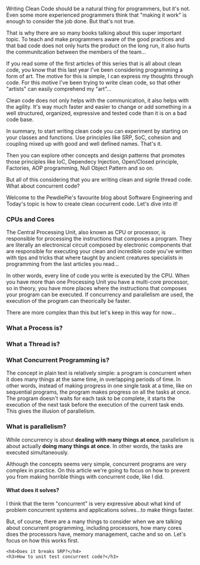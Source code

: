 <div style="text-align: left;">
    <p>
        Writing Clean Code should be a natural thing for programmers, but it's not. Even some more experienced programmers
        think that "making it work" is enough to consider the job done. But that's not true.
    </p>
    <p>
        That is why there are so many books talking about this super important topic. To teach and make programmers aware
        of the good practices and that bad code does not only hurts the product on the long run, it also
        hurts the communitcation between the members of the team...
    </p>
    <p>
        If you read some of the first articles of this series that is all about clean code,
        you know that this last year I've been considering programming a form of art.
        The motive for this is simple, I can express my thoughts through code.
        For this motive I've been trying to write clean code, so that other "artists" can easily comprehend my "art"...
    </p>
    <p>
        Clean code does not only helps with the communication, it also helps with the agility. It's way much faster
        and easier to change or add something in a well structured, organized, expressive and tested code
        than it is on a bad code base.
    </p>
    <p>
        In summary, to start writing clean code you can experiment by starting on your classes and functions. Use principles
        like SRP, SoC, cohesion and coupling mixed up with good and well defined names. That's it. 
    </p>
    <p>
        Then you can explore other concepts and design patterns that promotes those principles 
        like IoC, Dependecy Injection, Open/Closed principle, Factories, AOP programming, Null Object Pattern and so on.
    </p>
    <p>
        But all of this considering that you are writing clean and signle thread code. What about concurrent code?
    </p>
    <p>
        Welcome to the PewdiePie's favourite blog about Software Engineering and Today's topic is 
        how to create clean cocurrent code. Let's dive into it! 
    </p>
    <h3>CPUs and Cores</h3>
    <p>
        The Central Processing Unit, also known as CPU or processor, is responsible for processing the instructions that
        composes a program. They are literally an electronical circuit composed by electronic components that
        are responsible for executing your clean and incredible code you've written with tips and tricks that where
        taught by ancient creatures specialists in programming from the last articles you read...
    </p>
    <p>
        In other words, every line of code you write is executed by the CPU. When you have more than one Processing Unit
        you have a multi-core processor, so in theory, you have more places where the instructions that composes your program
        can be executed. If concurrency and parallelism are used, the execution of the program can theorically be faster.
    </p>
    <p>
        There are more complex than this but let's keep in this way for now...
    </p>
    <h3>What a Process is?</h3>
    <h3>What a Thread is?</h3>
    <h3>What Concurrent Programming is?</h3>
    <p>
        The concept in plain text is relatively simple: a program is concurrent when it does many things at the same time,
        in overlapping periods of time.
        In other words, instead of making progress in one single task at a time, like on sequential programs, the program
        makes progress on all the tasks at once. The program doesn't waits for each task to be complete, it starts the execution
        of the next task before the execution of the current task ends. This gives the illusion of parallelism.
    </p>
    <h3>What is parallelism?</h3>
    <p>
        While concurrency is about <strong>dealing with many things at once</strong>, parallelism is about actually <strong>doing many things
        at once</strong>. In other words, the tasks are executed simultaneously.
    </p>
    <p>
        Although the concepts seems very simple, concurrent programs are very complex in practice. On this article we're going
        to focus on how to prevent you from making horrible things with concurrent code, like I did.
    </p>
    <h4>What does it solves?</h4>
    <p>
        I think that the term "concurrent" is very expressive about what kind of problem concurrent systems and applications
        solves...to make things faster.
    </p>
    <p>
        But, of course, there are a many things to consider when we are talking about concurrent programming, including
        processors, how many cores does the processors have, memory management, cache and so on. 
        Let's focus on how this works first.
    </p>

    <h4>Does it breaks SRP?</h4>
    <h3>How to unit test concurrent code?</h3>
</div>